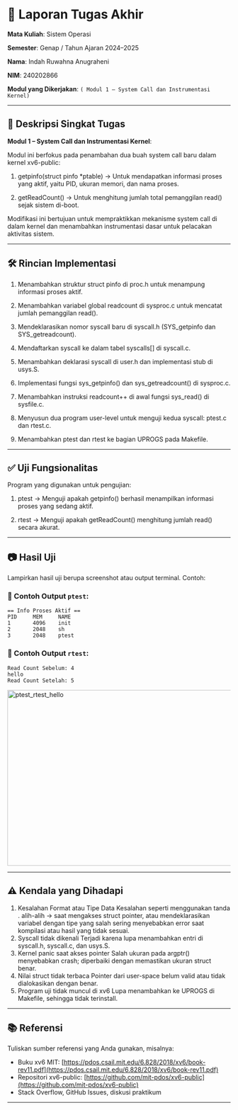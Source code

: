 # 📝 Laporan Tugas Akhir

**Mata Kuliah**: Sistem Operasi

**Semester**: Genap / Tahun Ajaran 2024–2025

**Nama**: Indah Ruwahna Anugraheni

**NIM**: 240202866

**Modul yang Dikerjakan**:
`( Modul 1 – System Call dan Instrumentasi Kernel)`

---

## 📌 Deskripsi Singkat Tugas

**Modul 1 – System Call dan Instrumentasi Kernel**:

Modul ini berfokus pada penambahan dua buah system call baru dalam kernel xv6-public:

1. getpinfo(struct pinfo *ptable)
→ Untuk mendapatkan informasi proses yang aktif, yaitu PID, ukuran memori, dan nama proses.

2. getReadCount()
→ Untuk menghitung jumlah total pemanggilan read() sejak sistem di-boot.

Modifikasi ini bertujuan untuk mempraktikkan mekanisme system call di dalam kernel dan menambahkan instrumentasi dasar untuk pelacakan aktivitas sistem.
  
---

## 🛠️ Rincian Implementasi

1. Menambahkan struktur struct pinfo di proc.h untuk menampung informasi proses aktif.

2. Menambahkan variabel global readcount di sysproc.c untuk mencatat jumlah pemanggilan read().

3. Mendeklarasikan nomor syscall baru di syscall.h (SYS_getpinfo dan SYS_getreadcount).

4. Mendaftarkan syscall ke dalam tabel syscalls[] di syscall.c.

5. Menambahkan deklarasi syscall di user.h dan implementasi stub di usys.S.

6. Implementasi fungsi sys_getpinfo() dan sys_getreadcount() di sysproc.c.

7. Menambahkan instruksi readcount++ di awal fungsi sys_read() di sysfile.c.

8. Menyusun dua program user-level untuk menguji kedua syscall: ptest.c dan rtest.c.

9. Menambahkan ptest dan rtest ke bagian UPROGS pada Makefile.


---

## ✅ Uji Fungsionalitas

Program yang digunakan untuk pengujian:

1. ptest → Menguji apakah getpinfo() berhasil menampilkan informasi proses yang sedang aktif.

2. rtest → Menguji apakah getReadCount() menghitung jumlah read() secara akurat.
   
---

## 📷 Hasil Uji

Lampirkan hasil uji berupa screenshot atau output terminal. Contoh:

### 📍 Contoh Output `ptest`:

```
== Info Proses Aktif ==
PID     MEM     NAME
1       4096    init
2       2048    sh
3       2048    ptest
```

### 📍 Contoh Output `rtest`:

```
Read Count Sebelum: 4
hello
Read Count Setelah: 5

```

<img width="566" height="397" alt="ptest_rtest_hello" src="https://github.com/user-attachments/assets/b87618b7-cde2-4c8d-a904-e98cc62978ee" />

---

## ⚠️ Kendala yang Dihadapi

1. Kesalahan Format atau Tipe Data
Kesalahan seperti menggunakan tanda . alih-alih -> saat mengakses struct pointer, atau mendeklarasikan variabel dengan tipe yang salah sering menyebabkan error saat kompilasi atau hasil yang tidak sesuai.
2. Syscall tidak dikenali
Terjadi karena lupa menambahkan entri di syscall.h, syscall.c, dan usys.S.
3. Kernel panic saat akses pointer
Salah ukuran pada argptr() menyebabkan crash; diperbaiki dengan memastikan ukuran struct benar.
4. Nilai struct tidak terbaca
Pointer dari user-space belum valid atau tidak dialokasikan dengan benar.
5. Program uji tidak muncul di xv6
Lupa menambahkan ke UPROGS di Makefile, sehingga tidak terinstall.

---

## 📚 Referensi

Tuliskan sumber referensi yang Anda gunakan, misalnya:

* Buku xv6 MIT: [https://pdos.csail.mit.edu/6.828/2018/xv6/book-rev11.pdf](https://pdos.csail.mit.edu/6.828/2018/xv6/book-rev11.pdf)
* Repositori xv6-public: [https://github.com/mit-pdos/xv6-public](https://github.com/mit-pdos/xv6-public)
* Stack Overflow, GitHub Issues, diskusi praktikum

---


